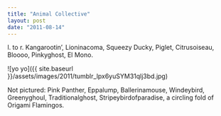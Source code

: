 ```yaml
---
title: "Animal Collective"
layout: post
date: "2011-08-14"
---
```


l. to r. Kangarootin’, Lioninacoma, Squeezy Ducky, Piglet, Citrusoiseau, Bloooo, Pinkyghost, El Mono.

![yo yo]({{ site.baseurl }}/assets/images/2011/tumblr_lpx6yuSYM31qlj3bd.jpg)

Not pictured: Pink Panther, Eppalump, Ballerinamouse, Windeybird, Greenyghoul, Traditionalghost, Stripeybirdofparadise, a circling fold of Origami Flamingos.

